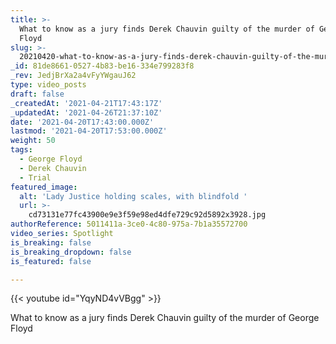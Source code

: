 ```yaml
---
title: >-
  What to know as a jury finds Derek Chauvin guilty of the murder of George
  Floyd
slug: >-
  20210420-what-to-know-as-a-jury-finds-derek-chauvin-guilty-of-the-murder-of-george-floyd
_id: 81de8661-0527-4b83-be16-334e799283f8
_rev: JedjBrXa2a4vFyYWgauJ62
type: video_posts
draft: false
_createdAt: '2021-04-21T17:43:17Z'
_updatedAt: '2021-04-26T21:37:10Z'
date: '2021-04-20T17:43:00.000Z'
lastmod: '2021-04-20T17:53:00.000Z'
weight: 50
tags:
  - George Floyd
  - Derek Chauvin
  - Trial
featured_image:
  alt: 'Lady Justice holding scales, with blindfold '
  url: >-
    cd73131e77fc43900e9e3f59e98ed4dfe729c92d5892x3928.jpg
authorReference: 5011411a-3ce0-4c80-975a-7b1a35572700
video_series: Spotlight
is_breaking: false
is_breaking_dropdown: false
is_featured: false

---
```

{{< youtube id="YqyND4vVBgg" >}}

What to know as a jury finds Derek Chauvin guilty of the murder of George Floyd